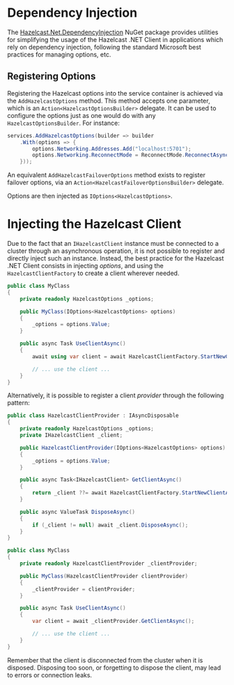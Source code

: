 # Dependency Injection

The [Hazelcast.Net.DependencyInjection](https://www.nuget.org/packages/Hazelcast.Net.DependencyInjection/) NuGet package provides utilities for simplifying the usage of the Hazelcast .NET Client in applications which rely on dependency injection, following the standard Microsoft best practices for managing options, etc.

## Registering Options

Registering the Hazelcast options into the service container is achieved via the `AddHazelcastOptions` method. This method accepts one parameter, which is an `Action<HazelcastOptionsBuilder>` delegate. It can be used to configure the options just as one would do with any `HazelcastOptionsBuilder`. For instance:

```csharp
services.AddHazelcastOptions(builder => builder
    .With(options => {
        options.Networking.Addresses.Add("localhost:5701");
        options.Networking.ReconnectMode = ReconnectMode.ReconnectAsync;
    }));
```

An equivalent `AddHazelcastFailoverOptions` method exists to register failover options, via an `Action<HazelcastFailoverOptionsBuilder>` delegate.

Options are then injected as `IOptions<HazelcastOptions>`.

# Injecting the Hazelcast Client

Due to the fact that an `IHazelcastClient` instance must be connected to a cluster through an asynchronous operation, it is not possible to register and directly inject such an instance. Instead, the best practice for the Hazelcast .NET Client consists in injecting *options*, and using the `HazelcastClientFactory` to create a client wherever needed.

```csharp
public class MyClass
{
    private readonly HazelcastOptions _options;

    public MyClass(IOptions<HazelcastOptions> options)
    {
        _options = options.Value;
    }

    public async Task UseClientAsync()
    {
        await using var client = await HazelcastClientFactory.StartNewClientAsync(_options);

        // ... use the client ...
    }
}
```

Alternatively, it is possible to register a client *provider* through the following pattern:

```csharp
public class HazelcastClientProvider : IAsyncDisposable
{
    private readonly HazelcastOptions _options;
    private IHazelcastClient _client;

    public HazelcastClientProvider(IOptions<HazelcastOptions> options)
    {
        _options = options.Value;
    }

    public async Task<IHazelcastClient> GetClientAsync()
    {
        return _client ??= await HazelcastClientFactory.StartNewClientAsync(_options);
    }

    public async ValueTask DisposeAsync()
    {
        if (_client != null) await _client.DisposeAsync();
    }
}

public class MyClass
{
    private readonly HazelcastClientProvider _clientProvider;

    public MyClass(HazelcastClientProvider clientProvider)
    {
        _clientProvider = clientProvider;
    }

    public async Task UseClientAsync()
    {
        var client = await _clientProvider.GetClientAsync();

        // ... use the client ...
    }
}
```

Remember that the client is disconnected from the cluster when it is disposed. Disposing too soon, or forgetting to dispose the client, may lead to errors or connection leaks.